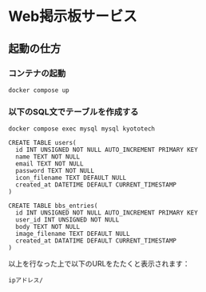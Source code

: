 # Web掲示板サービス
## 起動の仕方

### コンテナの起動
```
docker compose up
```
### 以下のSQL文でテーブルを作成する
```
docker compose exec mysql mysql kyototech
```

```
CREATE TABLE users(
  id INT UNSIGNED NOT NULL AUTO_INCREMENT PRIMARY KEY  
  name TEXT NOT NULL  
  email TEXT NOT NULL
  password TEXT NOT NULL
  icon_filename TEXT DEFAULT NULL
  created_at DATETIME DEFAULT CURRENT_TIMESTAMP  
)
```

```
CREATE TABLE bbs_entries(
  id INT UNSIGNED NOT NULL AUTO_INCREMENT PRIMARY KEY
  user_id INT UNSIGNED NOT NULL
  body TEXT NOT NULL
  image_filename TEXT DEFAULT NULL
  created_at DATATIME DEFAULT CURRENT_TIMESTAMP
)
```

以上を行なった上で以下のURLをたたくと表示されます：
```
ipアドレス/
```
